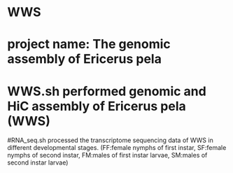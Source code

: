 # WWS
# project name: The genomic assembly of Ericerus pela
# WWS.sh performed genomic and HiC assembly of Ericerus pela (WWS)
#RNA_seq.sh processed the transcriptome sequencing data of WWS in different developmental stages. (FF:female nymphs of first instar, SF:female nymphs of second instar, FM:males of first instar larvae, SM:males of second instar larvae)
